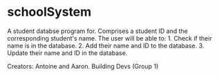 # schoolSystem

A student databse program for.
Comprises a student ID and the corresponding student's name.
The user will be able to:
    1. Check if their name is in the database.
    2. Add their name and ID to the database.
    3. Update their name and ID in the database.

Creators: Antoine and Aaron.
Building Devs (Group 1)
